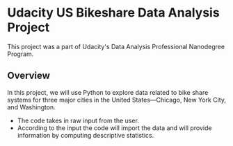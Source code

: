 # Udacity US Bikeshare Data Analysis Project

This project was a part of Udacity's Data Analysis Professional Nanodegree Program.

## Overview
In this project, we will use Python to explore data related to bike share systems for three major cities in the United States—Chicago, New York City, and Washington.

- The code takes in raw input from the user.
- According to the input the code will import the data and will provide information by computing descriptive statistics.
